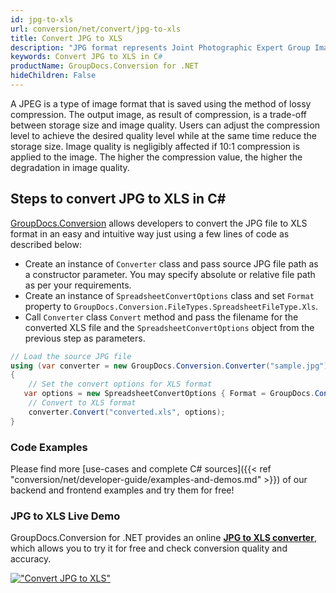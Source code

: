 ```yaml
---
id: jpg-to-xls
url: conversion/net/convert/jpg-to-xls
title: Convert JPG to XLS
description: "JPG format represents Joint Photographic Expert Group Image File with .jpg extension. Learn how to convert JPG to XLS file programmatically in C# language using GroupDocs.Conversion for .NET library."
keywords: Convert JPG to XLS in C#
productName: GroupDocs.Conversion for .NET
hideChildren: False
---
```


A JPEG is a type of image format that is saved using the method of lossy compression. The output image, as result of compression, is a trade-off between storage size and image quality. Users can adjust the compression level to achieve the desired quality level while at the same time reduce the storage size. Image quality is negligibly affected if 10:1 compression is applied to the image.  The higher the compression value, the higher the degradation in image quality.

## Steps to convert JPG to XLS in C#

[GroupDocs.Conversion](https://products.groupdocs.com/conversion/net) allows developers to convert the JPG file to XLS format in an easy and intuitive way just using a few lines of code as described below:

* Create an instance of `Converter` class and pass source JPG file path as a constructor parameter. You may specify absolute or relative file path as per your requirements. 
* Create an instance of `SpreadsheetConvertOptions` class and set `Format` property to `GroupDocs.Conversion.FileTypes.SpreadsheetFileType.Xls`.
* Call `Converter` class `Convert` method and pass the filename for the converted XLS file and the `SpreadsheetConvertOptions` object from the previous step as parameters.

```csharp
// Load the source JPG file
using (var converter = new GroupDocs.Conversion.Converter("sample.jpg"))
{
    // Set the convert options for XLS format
   var options = new SpreadsheetConvertOptions { Format = GroupDocs.Conversion.FileTypes.SpreadsheetFileType.Xls };
    // Convert to XLS format
    converter.Convert("converted.xls", options);
}
```

### Code Examples

Please find more [use-cases and complete C# sources]({{< ref "conversion/net/developer-guide/examples-and-demos.md" >}}) of our backend and frontend examples and try them for free!

### JPG to XLS Live Demo

GroupDocs.Conversion for .NET provides an online [**JPG to XLS converter**](https://products.groupdocs.app/conversion/jpg-to-xls), which allows you to try it for free and check conversion quality and accuracy.

[!["Convert JPG to XLS"](conversion/net/images/convert-to-xls/convert-jpg-to-xls.png)](https://products.groupdocs.app/conversion/jpg-to-xls)